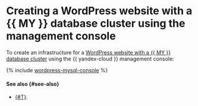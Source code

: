 # Creating a WordPress website with a {{ MY }} database cluster using the management console

To create an infrastructure for a [WordPress website with a {{ MY }} database cluster](index.md) using the {{ yandex-cloud }} management console:

{% include [wordpress-mysql-console](../../../_tutorials/applied/wordpress-mysql-console.md) %}

#### See also {#see-also}

* [{#T}](terraform.md).